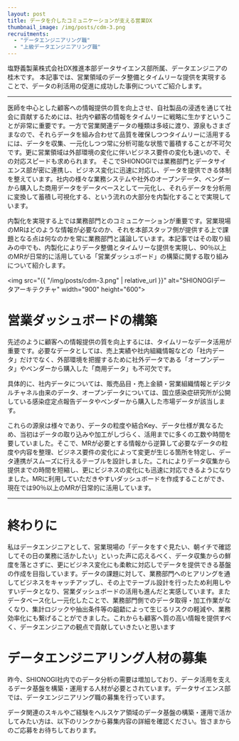 ```yaml
--- 
layout: post
title: データを介したコミュニケーションが支える営業DX
thumbnail_image: /img/posts/cdm-3.png
recruitments:
  - "データエンジニアリング職"
  - "上級データエンジニアリング職"
---
```


塩野義製薬株式会社DX推進本部データサイエンス部所属、データエンジニアの桂木です。
本記事では、営業領域のデータ整備とタイムリーな提供を実現することで、データの利活用の促進に成功した事例についてご紹介します。

---

医師を中心とした顧客への情報提供の質を向上させ、自社製品の浸透を通じて社会に貢献するためには、社内や顧客の情報をタイムリーに戦略に生かすということが非常に重要です。一方で営業関連データの種類は多岐に渡り、源泉もさまざまなので、それらデータを組み合わせて品質を確保しつつタイムリーに活用するには、データを収集、一元化しつつ常に分析可能な状態で蓄積することが不可欠です。更に営業領域は外部環境の変化に伴いビジネス要件の変化も速いので、その対応スピードも求められます。
そこでSHIONOGIでは業務部門とデータサイエンス部が密に連携し、ビジネス変化に迅速に対応し、データを提供できる体制を整えています。社内の様々な業務システムや社外のオープンデータ、ベンダーから購入した商用データをデータベースとして一元化し、それらデータを分析用に変換して蓄積し可視化する、という流れの大部分を内製化することで実現しています。

内製化を実現する上では業務部門とのコミュニケーションが重要です。営業現場のMRはどのような情報が必要なのか、それを本部スタッフ側が提供する上で課題となる点は何なのかを常に業務部門と議論しています。本記事ではその取り組みの中でも、内製化によりデータ整備とタイムリーな提供を実現し、90％以上のMRが日常的に活用している「営業ダッシュボード」の構築に関する取り組みについて紹介します。

<img src="{{ "/img/posts/cdm-3.png" | relative_url }}" alt="SHIONOGIデータアーキテクチャ" width="900" height="600">

# 営業ダッシュボードの構築
先述のように顧客への情報提供の質を向上するには、タイムリーなデータ活用が重要です。必要なデータとしては、売上実績や社内組織情報などの「社内データ」だけでなく、外部環境を把握するために社外データである「オープンデータ」やベンダーから購入した「商用データ」も不可欠です。

具体的に、社内データについては、販売品目・売上金額・営業組織情報とデジタルチャネル由来のデータ、オープンデータについては、国立感染症研究所が公開している感染症定点報告データやベンダーから購入した市場データが該当します。

これらの源泉は様々であり、データの粒度や結合Key、データ仕様が異なるため、当初はデータの取り込みや加工がしづらく、活用までに多くの工数や時間を要していました。そこで、MRが必要とする情報から逆算して必要なデータの粒度や内容を整理、ビジネス要件の変化によって変更が生じる箇所を特定し、データ連携がスムーズに行えるテーブルを設計しました。これによりデータ収集から提供までの時間を短縮し、更にビジネスの変化にも迅速に対応できるようになりました。MRに利用していただきやすいダッシュボードを作成することができ、現在では90％以上のMRが日常的に活用しています。

---

# 終わりに
私はデータエンジニアとして、営業現場の「データをすぐ見たい、朝イチで確認してその日の業務に活かしたい」といった声に応えるべく、データ収集からの鮮度を落とさずに、更にビジネス変化にも柔軟に対応しでデータを提供できる基盤の作成を目指しています。データの課題に対して、業務部門へのヒアリングを通してビジネスをキャッチアップし、その上でテーブル設計を行ったため利用しやすいデータとなり、営業ダッシュボードの活用も進んだと実感しています。またデータベース化し一元化したことで、業務部門側でのデータ取得・加工作業がなくなり、集計ロジックや抽出条件等の齟齬によって生じるリスクの軽減や、業務効率化にも繋げることができました。これからも顧客へ質の高い情報を提供すべく、データエンジニアの観点で貢献していきたいと思います

# データエンジニアリング人材の募集
昨今、SHIONOGI社内でのデータ分析の需要は増加しており、データ活用を支えるデータ基盤を構築・運用する人材が必要とされています。データサイエンス部では、データエンジニアリング職の募集を行っています。

データ関連のスキルやご経験をヘルスケア領域のデータ基盤の構築・運用で活かしてみたい方は、以下のリンクから募集内容の詳細を確認ください。皆さまからのご応募をお待ちしております。